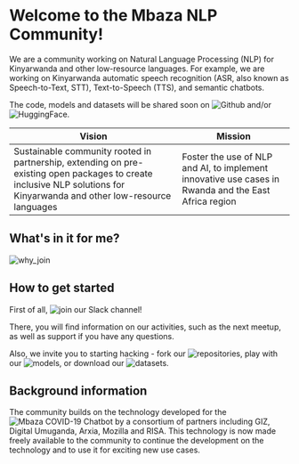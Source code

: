 # Welcome to the Mbaza NLP Community!

We are a community working on Natural Language Processing (NLP) for Kinyarwanda and other low-resource languages. For example, we are working on Kinyarwanda automatic speech recognition (ASR, also known as Speech-to-Text, STT), Text-to-Speech (TTS), and semantic chatbots.

The code, models and datasets will be shared soon on ![Github](https://github.com/MBAZA-NLP) and/or ![HuggingFace](https://huggingface.co/mbazaNLP).

| Vision | Mission |
| ------ | ------- |
| Sustainable community rooted in partnership, extending on pre-existing open packages to create inclusive NLP solutions for Kinyarwanda and other low-resource languages | Foster the use of NLP and AI, to implement innovative use cases in Rwanda and the East Africa region |

## What's in it for me?
![why_join](https://user-images.githubusercontent.com/46764284/170695647-28751848-ca20-4627-8f78-108f71221ff4.png)

## How to get started
First of all, ![join our Slack channel](https://join.slack.com/t/mbazanlpcommunity/shared_invite/zt-19ie5idhj-f0yWfOBgTKzs7VOKCcr_pw)!

There, you will find information on our activities, such as the next meetup, as well as support if you have any questions.

Also, we invite you to starting hacking - fork our ![repositories](https://github.com/MBAZA-NLP), play with our ![models](https://huggingface.co/mbazaNLP), or download our ![datasets](https://huggingface.co/mbazaNLP).

## Background information
The community builds on the technology developed for the ![Mbaza COVID-19 Chatbot](https://digicenter.rw/achieving-information-access-equity-using-ai-in-the-fight-against-corona/) by a consortium of partners including GIZ, Digital Umuganda, Arxia, Mozilla and RISA. This technology is now made freely available to the community to continue the development on the technology and to use it for exciting new use cases.

